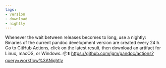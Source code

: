 ```yaml
---
tags:
- version
- download
- nightly
---
```


Whenever the wait between releases becomes to long, use a nightly:
Binaries of the current pandoc development version are created every
24 h. Go to GitHub Actions, click on the latest result, then download an
artifact for Linux, macOS, or Windows. 📦⬇️
https://github.com/jgm/pandoc/actions?query=workflow%3ANightly

